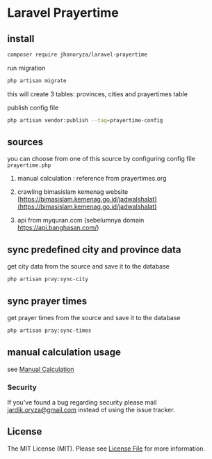 # Laravel Prayertime

## install

```bash
composer require jhonoryza/laravel-prayertime
```

run migration

```bash
php artisan migrate
```

this will create 3 tables: provinces, cities and prayertimes table

publish config file

```bash
php artisan vendor:publish --tag=prayertime-config
```

## sources

you can choose from one of this source by configuring config file `prayertime.php`

1. manual calculation : reference from prayertimes.org

2. crawling bimasislam kemenag website [https://bimasislam.kemenag.go.id/jadwalshalat](https://bimasislam.kemenag.go.id/jadwalshalat)

3. api from myquran.com (sebelumnya domain https://api.banghasan.com/) 

## sync predefined city and province data

get city data from the source and save it to the database

```bash
php artisan pray:sync-city
```

## sync prayer times

get prayer times from the source and save it to the database

```bash
php artisan pray:sync-times
```

## manual calculation usage

see [Manual Calculation](MANUAL_USAGE.md)

### Security

If you've found a bug regarding security please mail [jardik.oryza@gmail.com](mailto:jardik.oryza@gmail.com) instead of
using the issue tracker.

## License

The MIT License (MIT). Please see [License File](LICENSE.md) for more information.
